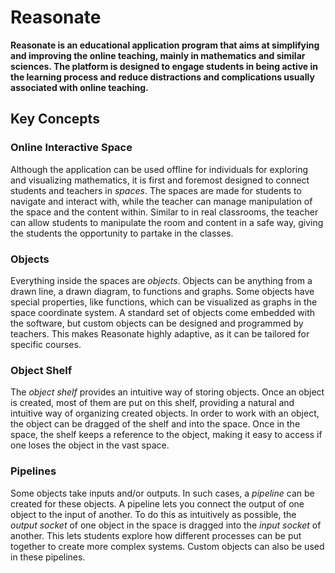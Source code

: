 # Reasonate
__Reasonate is an educational application program that aims at
simplifying and improving the online teaching, mainly in mathematics
and similar sciences. The platform is designed to engage students
in being active in the learning process and reduce distractions
and complications usually associated with online teaching.__

## Key Concepts
### Online Interactive Space
Although the application can be used offline for individuals
for exploring and visualizing mathematics, it is first and foremost
designed to connect students and teachers in _spaces_. The spaces
are made for students to navigate and interact with, while the teacher
can manage manipulation of the space and the content within.
Similar to in real classrooms, the teacher can allow students
to manipulate the room and content in a safe way, giving the 
students the opportunity to partake in the classes.

### Objects
Everything inside the spaces are _objects_. Objects can be anything
from a drawn line, a drawn diagram, to functions and graphs.
Some objects have special properties, like functions, which can be
visualized as graphs in the space coordinate system. A standard
set of objects come embedded with the software, but custom objects
can be designed and programmed by teachers. This makes Reasonate
highly adaptive, as it can be tailored for specific courses.

### Object Shelf
The _object shelf_ provides an intuitive way of storing objects.
Once an object is created, most of them are put on this shelf,
providing a natural and intuitive way of organizing created objects.
In order to work with an object, the object can be dragged of the
shelf and into the space. Once in the space, the shelf keeps a 
reference to the object, making it easy to access if one loses the
object in the vast space.

### Pipelines
Some objects take inputs and/or outputs. In such cases, a _pipeline_
can be created for these objects. A pipeline lets you connect the
output of one object to the input of another. To do this as
intuitively as possible, the _output socket_ of one object in the
space is dragged into the _input socket_ of another. This lets
students explore how different processes can be put together to
create more complex systems. Custom objects can also be used in these
pipelines.